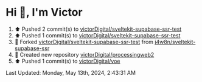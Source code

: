 <h1>Hi 👋, I'm Victor </h1>

<!--RECENT_ACTIVITY:start-->
1. ⬆️ Pushed 2 commit(s) to [victorDigital/sveltekit-supabase-ssr-test](https://github.com/victorDigital/sveltekit-supabase-ssr-test)<br>
2. ⬆️ Pushed 1 commit(s) to [victorDigital/sveltekit-supabase-ssr-test](https://github.com/victorDigital/sveltekit-supabase-ssr-test)<br>
3. 🔱 Forked [victorDigital/sveltekit-supabase-ssr-test](https://github.com/victorDigital/sveltekit-supabase-ssr-test) from [j4w8n/sveltekit-supabase-ssr](https://github.com/j4w8n/sveltekit-supabase-ssr)<br>
4. 📔 Created new repository [victorDigital/processingweb2](https://github.com/victorDigital/processingweb2)<br>
5. ⬆️ Pushed 1 commit(s) to [victorDigital/voe](https://github.com/victorDigital/voe)<br>
<!--RECENT_ACTIVITY:end-->

<!--RECENT_ACTIVITY:last_update-->
Last Updated: Monday, May 13th, 2024, 2:43:31 AM
<!--RECENT_ACTIVITY:last_update_end-->
